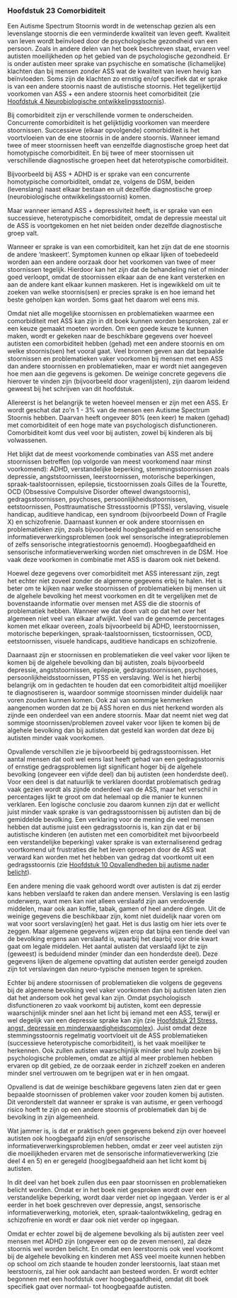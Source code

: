 ### <span id="calibre_link-39" class="calibre1"></span>Hoofdstuk 23 Comorbiditeit<span id="calibre_link-183" class="calibre1"></span>

Een Autisme Spectrum Stoornis wordt in de wetenschap gezien als een levenslange stoornis die een verminderde kwaliteit van leven geeft. Kwaliteit van leven wordt beïnvloed door de psychologische gezondheid van een persoon. Zoals in andere delen van het boek beschreven staat, ervaren veel autisten moeilijkheden op het gebied van de psychologische gezondheid. Er is onder autisten meer sprake van psychische en somatische (lichamelijke) klachten dan bij mensen zonder ASS wat de kwaliteit van leven hevig kan beïnvloeden. Soms zijn de klachten zo ernstig en/of specifiek dat er sprake is van een andere stoornis naast de autistische stoornis. Het tegelijkertijd voorkomen van ASS + een andere stoornis heet comorbiditeit (zie <span class="s-t1"><a href="#calibre_link-10" class="calibre3">Hoofdstuk 4 Neurobiologische ontwikkelingsstoornis</a></span>).

Bij comorbiditeit zijn er verschillende vormen te onderscheiden. Concurrente comorbiditeit is het gelijktijdig voorkomen van meerdere stoornissen. Successieve (elkaar opvolgende) comorbiditeit is het voortvloeien van de ene stoornis in de andere stoornis. Wanneer iemand twee of meer stoornissen heeft van eenzelfde diagnostische groep heet dat homotypische comorbiditeit. En bij twee of meer stoornissen uit verschillende diagnostische groepen heet dat heterotypische comorbiditeit.

Bijvoorbeeld bij ASS + ADHD is er sprake van een concurrente homotypische comorbiditeit, omdat ze, volgens de DSM, beiden (levenslang) naast elkaar bestaan en uit dezelfde diagnostische groep (neurobiologische ontwikkelingsstoornis) komen.

Maar wanneer iemand ASS + depressiviteit heeft, is er sprake van een successieve, heterotypische comorbiditeit, omdat de depressie meestal uit de ASS is voortgekomen en het niet beiden onder dezelfde diagnostische groep valt.

Wanneer er sprake is van een comorbiditeit, kan het zijn dat de ene stoornis de andere ‘maskeert’. Symptomen kunnen op elkaar lijken of toebedeeld worden aan een andere oorzaak door het voorkomen van twee of meer stoornissen tegelijk. Hierdoor kan het zijn dat de behandeling niet of minder goed verloopt, omdat de stoornissen elkaar aan de ene kant versterken en aan de andere kant elkaar kunnen maskeren. Het is ingewikkeld om uit te zoeken van welke stoornis(sen) er precies sprake is en hoe iemand het beste geholpen kan worden. Soms gaat het daarom wel eens mis.

Omdat niet alle mogelijke stoornissen en problematieken waarmee een comorbiditeit met ASS kan zijn in dit boek kunnen worden besproken, zal er een keuze gemaakt moeten worden. Om een goede keuze te kunnen maken, wordt er gekeken naar de beschikbare gegevens over hoeveel autisten een comorbiditeit hebben (gehad) met een andere stoornis en om welke stoornis(sen) het vooral gaat. Veel bronnen geven aan dat bepaalde stoornissen en problematieken vaker voorkomen bij mensen met een ASS dan andere stoornissen en problematieken, maar er wordt niet aangegeven hoe men aan die gegevens is gekomen. De weinige concrete gegevens die hierover te vinden zijn (bijvoorbeeld door vragenlijsten), zijn daarom leidend geweest bij het schrijven van dit hoofdstuk.

Allereerst is het belangrijk te weten hoeveel mensen er zijn met een ASS. Er wordt geschat dat zo'n 1 - 3% van de mensen een Autisme Spectrum Stoornis hebben. Daarvan heeft ongeveer 80% (een keer) te maken (gehad) met comorbiditeit of een hoge mate van psychologisch disfunctioneren. Comorbiditeit komt dus veel voor bij autisten, zowel bij kinderen als bij volwassenen.

Het blijkt dat de meest voorkomende combinaties van ASS met andere stoornissen betreffen (op volgorde van meest voorkomend naar minst voorkomend): ADHD, verstandelijke beperking, stemmingsstoornissen zoals depressie, angststoornissen, leerstoornissen, motorische beperkingen, spraak-taalstoornissen, epilepsie, ticstoornissen zoals Gilles de la Tourette, OCD (Obsessive Compulsive Disorder oftewel dwangstoornis), gedragsstoornissen, psychoses, persoonlijkheidsstoornissen, eetstoornissen, Posttraumatische Stressstoornis (PTSS), verslaving, visuele handicap, auditieve handicap, een syndroom (bijvoorbeeld Down of Fragile X) en schizofrenie. Daarnaast kunnen er ook andere stoornissen en problematieken zijn, zoals bijvoorbeeld hoogbegaafdheid en sensorische informatieverwerkingsproblemen (ook wel sensorische integratieproblemen of zelfs sensorische integratiestoornis genoemd). Hoogbegaafdheid en sensorische informatieverwerking worden niet omschreven in de DSM. Hoe vaak deze voorkomen in combinatie met ASS is daarom ook niet bekend.

Hoewel deze gegevens over comorbiditeit met ASS interessant zijn, zegt het echter niet zoveel zonder de algemene gegevens erbij te halen. Het is beter om te kijken naar welke stoornissen of problematieken bij mensen uit de algehele bevolking het meest voorkomen en dit te vergelijken met de bovenstaande informatie over mensen met ASS die die stoornis of problematiek hebben. Wanneer we dat doen valt op dat het over het algemeen niet veel van elkaar afwijkt. Veel van de genoemde percentages komen met elkaar overeen, zoals bijvoorbeeld bij ADHD, leerstoornissen, motorische beperkingen, spraak-taalstoornissen, ticstoornissen, OCD, eetstoornissen, visuele handicaps, auditieve handicaps en schizofrenie.

Daarnaast zijn er stoornissen en problematieken die veel vaker voor lijken te komen bij de algehele bevolking dan bij autisten, zoals bijvoorbeeld depressie, angststoornissen, epilepsie, gedragsstoornissen, psychoses, persoonlijkheidsstoornissen, PTSS en verslaving. Wel is het hierbij belangrijk om in gedachten te houden dat een comorbiditeit altijd moeilijker te diagnostiseren is, waardoor sommige stoornissen minder duidelijk naar voren zouden kunnen komen. Ook zal van sommige kenmerken aangenomen worden dat ze bij ASS horen en dus niet herkend worden als zijnde een onderdeel van een andere stoornis. Maar dat neemt niet weg dat sommige stoornissen/problemen zoveel vaker voor lijken te komen bij de algehele bevolking dan bij autisten dat gesteld kan worden dat deze bij autisten minder vaak voorkomen.

Opvallende verschillen zie je bijvoorbeeld bij gedragsstoornissen. Het aantal mensen dat ooit wel eens last heeft gehad van een gedragsstoornis of ernstige gedragsproblemen ligt significant hoger bij de algehele bevolking (ongeveer een vijfde deel) dan bij autisten (een honderdste deel). Voor een deel is dat natuurlijk te verklaren doordat problematisch gedrag vaak gezien wordt als zijnde onderdeel van de ASS, maar het verschil in percentages lijkt te groot om dat helemaal op die manier te kunnen verklaren. Een logische conclusie zou daarom kunnen zijn dat er wellicht juist minder vaak sprake is van gedragsstoornissen bij autisten dan bij de gemiddelde bevolking. Een verklaring voor de mening die veel mensen hebben dat autisme juist een gedragsstoornis is, kan zijn dat er bij autistische kinderen (en autisten met een comorbiditeit met bijvoorbeeld een verstandelijke beperking) vaker sprake is van externaliserend gedrag voortkomend uit frustraties die het leven oproepen door de ASS wat verward kan worden met het hebben van gedrag dat voortkomt uit een gedragsstoornis (zie <span class="s-t1"><a href="#calibre_link-18" class="calibre3">Hoofdstuk 10 Opvallendheden bij autisme nader belicht</a></span>).

Een andere mening die vaak gehoord wordt over autisten is dat zij eerder kans hebben verslaafd te raken dan andere mensen. Verslaving is een lastig onderwerp, want men kan niet alleen verslaafd zijn aan verdovende middelen, maar ook aan koffie, tabak, gamen of heel andere dingen. Uit de weinige gegevens die beschikbaar zijn, komt niet duidelijk naar voren om wat voor soort verslaving(en) het gaat. Het is dus lastig om hier iets over te zeggen. Maar algemene gegevens wijzen erop dat bijna een tiende deel van de bevolking ergens aan verslaafd is, waarbij het daarbij voor drie kwart gaat om legale middelen. Het aantal autisten dat verslaafd lijkt te zijn (geweest) is beduidend minder (minder dan een honderdste deel). Deze gegevens lijken de algemene opvatting dat autisten eerder geneigd zouden zijn tot verslavingen dan neuro-typische mensen tegen te spreken.

Echter bij andere stoornissen of problematieken die volgens de gegevens bij de algemene bevolking veel vaker voorkomen dan bij autisten laten zien dat het andersom ook het geval kan zijn. Omdat psychologisch disfunctioneren zo vaak voorkomt bij autisten, komt een depressie waarschijnlijk minder snel aan het licht bij iemand met een ASS, terwijl er wel degelijk van een depressie sprake kan zijn (zie <span class="s-t1"><a href="#calibre_link-35" class="calibre3">Hoofdstuk 21 Stress, angst, depressie en minderwaardigheidscomplex</a></span>). Juist omdat deze stemmingsstoornis regelmatig voortvloeit uit de ASS problematieken (successieve heterotypische comorbiditeit), is het vaak moeilijker te herkennen. Ook zullen autisten waarschijnlijk minder snel hulp zoeken bij psychologische problemen, omdat ze altijd al meer problemen hebben ervaren op dit gebied, ze de oorzaak eerder in zichzelf zoeken en anderen minder snel vertrouwen om te begrijpen wat er in hen omgaat.

Opvallend is dat de weinige beschikbare gegevens laten zien dat er geen bepaalde stoornissen of problemen vaker voor zouden komen bij autisten. Dit veronderstelt dat wanneer er sprake is van autisme, er geen verhoogd risico hoeft te zijn op een andere stoornis of problematiek dan bij de bevolking in zijn algemeenheid.

Wat jammer is, is dat er praktisch geen gegevens bekend zijn over hoeveel autisten ook hoogbegaafd zijn en/of sensorische informatieverwerkingsproblemen hebben, omdat er zeer veel autisten zijn die moeilijkheden ervaren met de sensorische informatieverwerking (zie deel 4 en 5) en er geregeld (hoog)begaafdheid aan het licht komt bij autisten.

In dit deel van het boek zullen dus een paar stoornissen en problematieken belicht worden. Omdat er in het boek niet gesproken wordt over een verstandelijke beperking, wordt daar verder niet op ingegaan. Verder is er al eerder in het boek geschreven over depressie, angst, sensorische informatieverwerking, motoriek, eten, spraak-taalontwikkeling, gedrag en schizofrenie en wordt er daar ook niet verder op ingegaan.

Omdat er echter zowel bij de algemene bevolking als bij autisten zeer veel mensen met ADHD zijn (ongeveer een op de zeven mensen), zal deze stoornis wel worden belicht. En omdat een leerstoornis ook veel voorkomt bij de algehele bevolking en kinderen met ASS veel moeite kunnen hebben op school om zich staande te houden zonder leerstoornis, laat staan met leerstoornis, zal hier ook aandacht aan besteed worden. Er wordt echter begonnen met een hoofdstuk over hoogbegaafdheid, omdat dit boek specifiek gaat over normaal- tot hoogbegaafde autisten.

